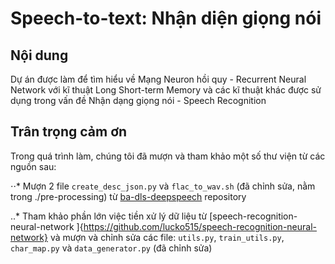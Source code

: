 # Speech-to-text: Nhận diện giọng nói
## Nội dung
Dự án được làm để tìm hiểu về Mạng Neuron hồi quy - Recurrent Neural Network với kĩ thuật Long Short-term Memory và các kĩ thuật khác được sử dụng trong vấn đề Nhận dạng giọng nói - Speech Recognition

## Trân trọng cảm ơn
Trong quá trình làm, chúng tôi đã mượn và tham khảo một số thư viện từ các nguồn sau:

⋅⋅* Mượn 2 file `create_desc_json.py` và `flac_to_wav.sh` (đã chỉnh sửa, nằm trong ./pre-processing) từ [ba-dls-deepspeech](https://github.com/baidu-research/ba-dls-deepspeech) repository

..* Tham khảo phần lớn việc tiền xử lý dữ liệu từ [speech-recognition-neural-network
]{https://github.com/lucko515/speech-recognition-neural-network} và mượn và chỉnh sửa các file: `utils.py`, `train_utils.py`, `char_map.py` và `data_generator.py` (đã chỉnh sửa) 
